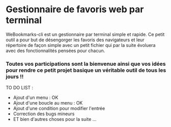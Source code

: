 # Gestionnaire de favoris web par terminal

WeBookmarks-cli est un gestionnaire par terminal simple et rapide.
Ce petit outil a pour but de désengorger les favoris des navigateurs et leur répertoire de façon simple avec un petit fichier qui par la suite évoluera avec des fonctionnalités pensées pour chacun.

### Toutes vos participations sont la bienvenue ainsi que vos idées pour rendre ce petit projet basique un véritable outil de tous les jours !!

TO DO LIST :
- Ajout d'un menu : OK
- Ajout d'une boucle au menu : OK
- Ajout d'une condition pour modifier l'entrée
- Correction des bugs mineurs
- ET bien d'autres choses pour la suite ...
